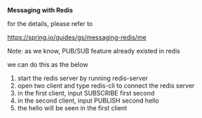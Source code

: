 **Messaging with Redis**

for the details, please refer to 

https://spring.io/guides/gs/messaging-redis/me

Note: as we know, PUB/SUB feature already existed in redis

we can do this as the below

1.  start the redis server by running redis-server
2.  open two client and type redis-cli to connect the redis server
3.  in the first client, input SUBSCRIBE first second
4.  in the second client, input PUBLISH second hello
5.  the hello will be seen in the first client